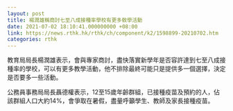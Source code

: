 ```yaml
---
layout: post
title: 楊潤雄稱商討七至八成接種率學校有更多敎學活動　
date: 2021-07-02 18:10:41.000000000 +08:00
link: https://news.rthk.hk/rthk/ch/component/k2/1598899-20210702.htm
categories: rthk
---
```


教育局局長楊潤雄表示，會與專家商討，盡快落實新學年是否容許達到七至八成接種率的學校，可以有更多教學活動，他不排除最終可能只是提供多一個選擇，決定是否要多一些活動。

公務員事務局局長聶德權表示，12至15歲年齡群組，已接種疫苗及預約的人，佔該群組人口大約14%，會爭取在暑假，盡量呼籲學生、教師及家長接種疫苗。
